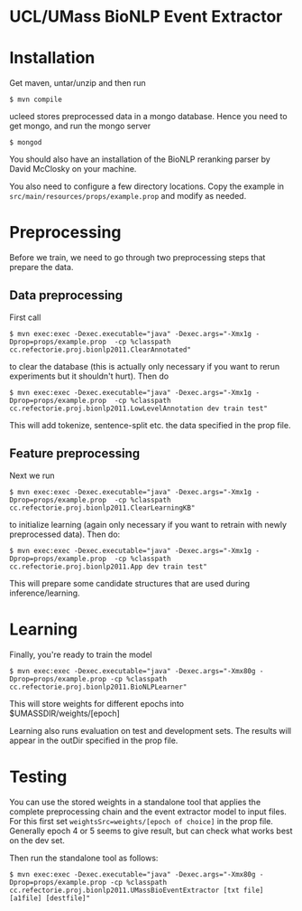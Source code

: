 UCL/UMass BioNLP Event Extractor
============================

# Installation

Get maven, untar/unzip and then run

    $ mvn compile

ucleed stores preprocessed data in a mongo database. Hence you need to get mongo, and run the mongo server

    $ mongod

You should also have an installation of the BioNLP reranking parser by David McClosky on your machine.

You also need to configure a few directory locations. Copy the example in `src/main/resources/props/example.prop` and modify as needed.

# Preprocessing

Before we train, we need to go through two preprocessing steps that prepare the data. 

## Data preprocessing

First call

    $ mvn exec:exec -Dexec.executable="java" -Dexec.args="-Xmx1g -Dprop=props/example.prop  -cp %classpath cc.refectorie.proj.bionlp2011.ClearAnnotated"

to clear the database (this is actually only necessary if you want to rerun experiments but it shouldn't hurt). Then do

    $ mvn exec:exec -Dexec.executable="java" -Dexec.args="-Xmx1g -Dprop=props/example.prop  -cp %classpath cc.refectorie.proj.bionlp2011.LowLevelAnnotation dev train test"

This will add tokenize, sentence-split etc. the data specified in the prop file.

## Feature preprocessing

Next we run

    $ mvn exec:exec -Dexec.executable="java" -Dexec.args="-Xmx1g -Dprop=props/example.prop  -cp %classpath cc.refectorie.proj.bionlp2011.ClearLearningKB"

to initialize learning (again only necessary if you want to retrain with newly preprocessed data). Then do:

    $ mvn exec:exec -Dexec.executable="java" -Dexec.args="-Xmx1g -Dprop=props/example.prop  -cp %classpath cc.refectorie.proj.bionlp2011.App dev train test"

This will prepare some candidate structures that are used during inference/learning.

# Learning

Finally, you're ready to train the model

    $ mvn exec:exec -Dexec.executable="java" -Dexec.args="-Xmx80g -Dprop=props/example.prop -cp %classpath cc.refectorie.proj.bionlp2011.BioNLPLearner"

This will store weights for different epochs into $UMASSDIR/weights/[epoch]

Learning also runs evaluation on test and development sets. The results will appear in the outDir
specified in the prop file.

# Testing

You can use the stored weights in a standalone tool that applies the complete preprocessing chain and the event
extractor model to input files. For this first set `weightsSrc=weights/[epoch of choice]` in the prop file. Generally epoch 4 or 5 seems to give result, but can check what works best on the dev set. 

Then run the standalone tool as follows:

    $ mvn exec:exec -Dexec.executable="java" -Dexec.args="-Xmx80g -Dprop=props/example.prop -cp %classpath cc.refectorie.proj.bionlp2011.UMassBioEventExtractor [txt file] [a1file] [destfile]"





